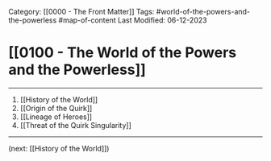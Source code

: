 Category: [[0000 - The Front Matter]]
Tags: #world-of-the-powers-and-the-powerless #map-of-content 
Last Modified: 06-12-2023

# [[0100 - The World of the Powers and the Powerless]]

****

1. [[History of the World]]
2. [[Origin of the Quirk]]
3. [[Lineage of Heroes]]
4. [[Threat of the Quirk Singularity]]

****

(next: [[History of the World]])